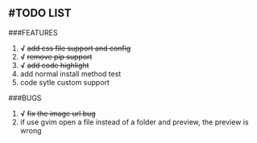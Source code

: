#TODO LIST
---
###FEATURES
1. **√** ~~add css file support and config~~
2. **√** ~~remove pip support~~
3. **√** ~~add code highlight~~
4. add normal install method test
5. code sytle custom support


###BUGS
1. **√** ~~fix the image url bug~~
2. if use gvim open a file instead of a folder and preview, the preview is wrong
